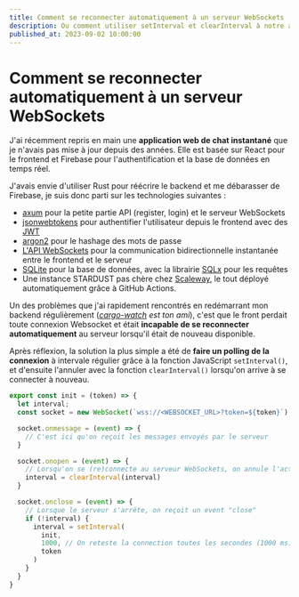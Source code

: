 ```yaml
---
title: Comment se reconnecter automatiquement à un serveur WebSockets
description: Ou comment utiliser setInterval et clearInterval à notre avantage
published_at: 2023-09-02 10:00:00
---
```


# Comment se reconnecter automatiquement à un serveur WebSockets

J'ai récemment repris en main une **application web de chat instantané** que je n'avais pas mise à jour depuis des années. Elle est basée sur React pour le frontend et Firebase pour l'authentification et la base de données en temps réel.

J'avais envie d'utiliser Rust pour réécrire le backend et me débarasser de Firebase, je suis donc parti sur les technologies suivantes : 
- [axum](https://crates.io/crates/axum) pour la petite partie API (register, login) et le serveur WebSockets
- [jsonwebtokens](https://crates.io/crates/jsonwebtokens) pour authentifier l'utilisateur depuis le frontend avec des [JWT](https://datatracker.ietf.org/doc/html/rfc7519)
- [argon2](https://crates.io/crates/argon2) pour le hashage des mots de passe
- [L'API WebSockets](https://developer.mozilla.org/en-US/docs/Web/API/WebSockets_API) pour la communication bidirectionnelle instantanée entre le frontend et le serveur
- [SQLite](https://www.sqlite.org) pour la base de données, avec la librairie [SQLx](https://crates.io/crates/sqlx) pour les requêtes
- Une instance STARDUST pas chère chez [Scaleway](https://www.scaleway.com/en/), le tout déployé automatiquement grâce à GitHub Actions.

Un des problèmes que j'ai rapidement rencontrés en redémarrant mon backend régulièrement (*[cargo-watch](https://crates.io/crates/cargo-watch) est ton ami*), c'est que le front perdait toute connexion Websocket et était **incapable de se reconnecter automatiquement** au serveur lorsqu'il était de nouveau disponible.

Après réflexion, la solution la plus simple a été de **faire un polling de la connexion** à intervale régulier grâce à la fonction JavaScript `setInterval()`, et d'ensuite l'annuler avec la fonction `clearInterval()` lorsqu'on arrive à se connecter à nouveau.

```javascript
export const init = (token) => {
  let interval;
  const socket = new WebSocket(`wss://<WEBSOCKET_URL>?token=${token}`)

  socket.onmessage = (event) => {
    // C'est ici qu'on reçoit les messages envoyés par le serveur
  }

  socket.onopen = (event) => {
    // Lorsqu'on se (re)connecte au serveur WebSockets, on annule l'action récurrente lancée par setInterval()
    interval = clearInterval(interval)
  }

  socket.onclose = (event) => {
    // Lorsque le serveur s'arrête, on reçoit un event "close"
    if (!interval) {
      interval = setInterval(
        init,
        1000, // On reteste la connection toutes les secondes (1000 ms)
        token
      )
    }
  }
}
```
